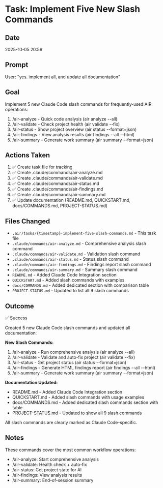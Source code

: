 # Task: Implement Five New Slash Commands

## Date
2025-10-05 20:59

## Prompt
User: "yes. implement all, and update all documentation"

## Goal
Implement 5 new Claude Code slash commands for frequently-used AIR operations:
1. /air-analyze - Quick code analysis (air analyze --all)
2. /air-validate - Check project health (air validate --fix)
3. /air-status - Show project overview (air status --format=json)
4. /air-findings - View analysis results (air findings --all --html)
5. /air-summary - Generate work summary (air summary --format=json)

## Actions Taken
1. ✅ Create task file for tracking
2. ✅ Create .claude/commands/air-analyze.md
3. ✅ Create .claude/commands/air-validate.md
4. ✅ Create .claude/commands/air-status.md
5. ✅ Create .claude/commands/air-findings.md
6. ✅ Create .claude/commands/air-summary.md
7. ✅ Update documentation (README.md, QUICKSTART.md, docs/COMMANDS.md, PROJECT-STATUS.md)

## Files Changed
- `.air/tasks/{timestamp}-implement-five-slash-commands.md` - This task file
- `.claude/commands/air-analyze.md` - Comprehensive analysis slash command
- `.claude/commands/air-validate.md` - Validation slash command
- `.claude/commands/air-status.md` - Status slash command
- `.claude/commands/air-findings.md` - Findings report slash command
- `.claude/commands/air-summary.md` - Summary slash command
- `README.md` - Added Claude Code Integration section
- `QUICKSTART.md` - Added slash commands with examples
- `docs/COMMANDS.md` - Added dedicated section with comparison table
- `PROJECT-STATUS.md` - Updated to list all 9 slash commands

## Outcome
✅ Success

Created 5 new Claude Code slash commands and updated all documentation:

**New Slash Commands:**
1. /air-analyze - Run comprehensive analysis (air analyze --all)
2. /air-validate - Validate and auto-fix project (air validate --fix)
3. /air-status - Get project status (air status --format=json)
4. /air-findings - Generate HTML findings report (air findings --all --html)
5. /air-summary - Generate work summary (air summary --format=json)

**Documentation Updated:**
- README.md - Added Claude Code Integration section
- QUICKSTART.md - Added slash commands with usage examples
- docs/COMMANDS.md - Added dedicated slash commands section with table
- PROJECT-STATUS.md - Updated to show all 9 slash commands

All slash commands are clearly marked as Claude Code-specific.

## Notes
These commands cover the most common workflow operations:
- /air-analyze: Start comprehensive analysis
- /air-validate: Health check + auto-fix
- /air-status: Get project state for AI
- /air-findings: View analysis results
- /air-summary: End-of-session summary

